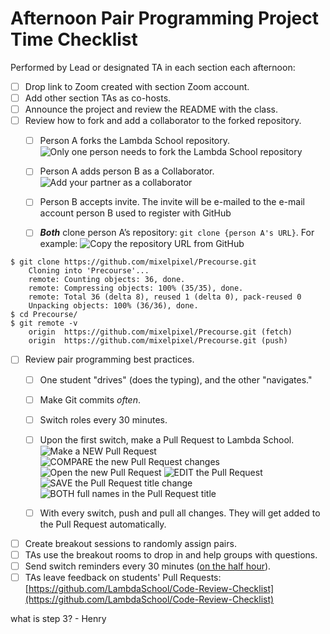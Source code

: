 # Afternoon Pair Programming Project Time Checklist

Performed by Lead or designated TA in each section each afternoon:

- [ ] Drop link to Zoom created with section Zoom account.
- [ ] Add other section TAs as co-hosts.
- [ ] Announce the project and review the README with the class.
- [ ] Review how to fork and add a collaborator to the forked repository.
	- [ ] Person A forks the Lambda School repository.
		![Only one person needs to fork the Lambda School repository](https://github.com/LambdaSchool/Instruction-Checklists/raw/master/img/fork.png)

	- [ ] Person A adds person B as a Collaborator.
		![Add your partner as a collaborator](https://github.com/LambdaSchool/Instruction-Checklists/raw/master/img/add-collaborator.png)

	- [ ] Person B accepts invite. The invite will be e-mailed to the e-mail account person B used to register with GitHub
	- [ ] _**Both**_ clone person A’s repository: `git clone {person A's URL}`. For example:
		![Copy the repository URL from GitHub](https://github.com/LambdaSchool/Instruction-Checklists/raw/master/img/copy-url.png)

```console
$ git clone https://github.com/mixelpixel/Precourse.git
	Cloning into 'Precourse'...
	remote: Counting objects: 36, done.
	remote: Compressing objects: 100% (35/35), done.
	remote: Total 36 (delta 8), reused 1 (delta 0), pack-reused 0
	Unpacking objects: 100% (36/36), done.
$ cd Precourse/
$ git remote -v
	origin	https://github.com/mixelpixel/Precourse.git (fetch)
	origin	https://github.com/mixelpixel/Precourse.git (push)
```

- [ ] Review pair programming best practices.
	- [ ] One student "drives" (does the typing), and the other "navigates."
	- [ ] Make Git commits _often_.
	- [ ] Switch roles every 30 minutes.
	- [ ] Upon the first switch, make a Pull Request to Lambda School.
		![Make a NEW Pull Request](https://github.com/LambdaSchool/Instruction-Checklists/raw/master/img/new-Pull-Request.png)
		![COMPARE the new Pull Request changes](https://github.com/LambdaSchool/Instruction-Checklists/raw/master/img/compare-Pull-Request-changes.png)
		![Open the new Pull Request](https://github.com/LambdaSchool/Instruction-Checklists/raw/master/img/open-Pull-Request.png)
		![EDIT the Pull Request](https://github.com/LambdaSchool/Instruction-Checklists/raw/master/img/edit-PR-title.png)
		![SAVE the Pull Request title change](https://github.com/LambdaSchool/Instruction-Checklists/raw/master/img/save-PR-title-change.png)
		![BOTH full names in the Pull Request title](https://github.com/LambdaSchool/Instruction-Checklists/raw/master/img/both-full-names-in-PR-title.png)

	- [ ] With every switch, push and pull all changes. They will get added to the Pull Request automatically.
- [ ] Create breakout sessions to randomly assign pairs.
- [ ] TAs use the breakout rooms to drop in and help groups with questions.
- [ ] Send switch reminders every 30 minutes ([on the half hour](https://en.wiktionary.org/wiki/on_the_half_hour)).
- [ ] TAs leave feedback on students' Pull Requests: [https://github.com/LambdaSchool/Code-Review-Checklist](https://github.com/LambdaSchool/Code-Review-Checklist)

what is step 3? - Henry